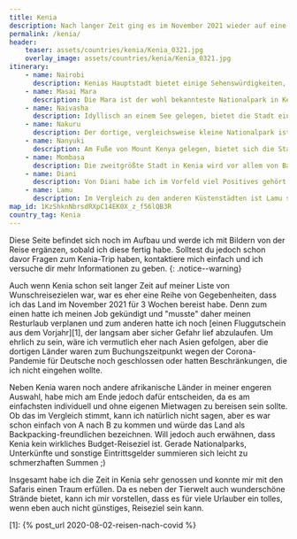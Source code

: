 ```yaml
---
title: Kenia
description: Nach langer Zeit ging es im November 2021 wieder auf eine Fernreise, Ziel war dieses Mal Kenia. Meine Route und Tipps rund um das ostafrikanische Land findest du hier. 
permalink: /kenia/
header:
    teaser: assets/countries/kenia/Kenia_0321.jpg
    overlay_image: assets/countries/kenia/Kenia_0321.jpg
itinerary:
    - name: Nairobi
      description: Kenias Hauptstadt bietet einige Sehenswürdigkeiten, kann aber auch sehr chaotisch sein. Vielen Berichten zum Trotz habe ich mich nie unsicher gefühlt und denke man sollte sich vor einem Besuch etwas über die Stadtteile schlaumachen.
    - name: Masai Mara
      description: Die Mara ist der wohl bekannteste Nationalpark in Kenia und bietet eine enorme Artenvielfalt. Sie ist idealer Ausgangspunkt für unvergessliche Wildtierbeobachtungen und kann ich jedem nur empfehlen. 
    - name: Naivasha
      description: Idyllisch an einem See gelegen, bietet die Stadt eine Vielzahl von Aktivitäten, sodass man hier leicht einige Tage verbringen kann. Auch wenn mein dortiges Hotel toll war, würde ich empfehlen außerhalb vom Ort zu nächtigen, um Näher an den Attraktionen zu sein. 
    - name: Nakuru
      description: Der dortige, vergleichsweise kleine Nationalpark ist für seine vielen Nashörner und Vögel bekannt. Das war auch der Grund, warum ich ihn besucht habe. Insgesamt würde ich sagen, dass man ihn besuchen kann, aber auch nicht unbedingt muss.
    - name: Nanyuki
      description: Am Fuße von Mount Kenya gelegen, bietet sich die Stadt als Ausgangspunkt für einige Touren an. Persönlich habe ich die Tage dort ruhiger verbracht, wer will, kann aber in einer 5 tägigen Tour den Berg besteigen oder umliegende Parks besuchen.
    - name: Mombasa
      description: Die zweitgrößte Stadt in Kenia wird vor allem von Badetouristen besucht, denn sie bietet einige schöne Strandabschnitte. Verkehrstechnisch fand ich sie einen ziemlichen Horror, denn neben unzähligen TukTuks gibt es teilweise nur einzelne Zufahrtsstraßen, die sehr voll sind.
    - name: Diani
      description: Von Diani habe ich im Vorfeld viel Positives gehört und viele schwärmten vom tollen Strand und ja, der Strand dort ist traumhaft, aber mit Hotel- und Strandurlaub werde ich einfach nicht warm :D Meine Zeit dort war dennoch sehr entspannt, wer also darauf steht, nur zu.
    - name: Lamu
      description: Im Vergleich zu den anderen Küstenstädten ist Lamu sehr muslimisch geprägt und beherbergt etliche Moscheen, sodass ich mich teilweise in den Nahen Osten versetzt gefühlt hatte. Abgesehen davon ist die Stadt ein Labyrinth von schmalen Gassen und überall trifft man auf Esel ;)
map_id: 1KzShknNbrsdRXpC14EK0X_z_f56lQB3R
country_tag: Kenia
---
```


Diese Seite befindet sich noch im Aufbau und werde ich mit Bildern von der Reise ergänzen, sobald ich diese fertig habe.
Solltest du jedoch schon davor Fragen zum Kenia-Trip haben, kontaktiere mich einfach und ich versuche dir mehr Informationen zu geben.
{: .notice--warning}

Auch wenn Kenia schon seit langer Zeit auf meiner Liste von Wunschreisezielen war, war es eher eine Reihe von Gegebenheiten, dass ich das Land im November 2021 für 3 Wochen bereist habe.
Denn zum einen hatte ich meinen Job gekündigt und "musste" daher meinen Resturlaub verplanen und zum anderen hatte ich noch [einen Fluggutschein aus dem Vorjahr][1], der langsam aber sicher Gefahr lief abzulaufen.
Um ehrlich zu sein, wäre ich vermutlich eher nach Asien gefolgen, aber die dortigen Länder waren zum Buchungszeitpunkt wegen der Corona-Pandemie für Deutsche noch geschlossen oder hatten Beschränkungen, die ich nicht eingehen wollte.

Neben Kenia waren noch andere afrikanische Länder in meiner engeren Auswahl, habe mich am Ende jedoch dafür entscheiden, da es am einfachsten individuell und ohne eigenen Mietwagen zu bereisen sein sollte.
Ob das im Vergleich stimmt, kann ich natürlich nicht sagen, aber es war schon einfach von A nach B zu kommen und würde das Land als Backpacking-freundlichen bezeichnen. 
Will jedoch auch erwähnen, dass Kenia kein wirkliches Budget-Reiseziel ist. Gerade Nationalparks, Unterkünfte und sonstige Eintrittsgelder summieren sich leicht zu schmerzhaften Summen ;)

Insgesamt habe ich die Zeit in Kenia sehr genossen und konnte mir mit den Safaris einen Traum erfüllen. 
Da es neben der Tierwelt auch wunderschöne Strände bietet, kann ich mir vorstellen, dass es für viele Urlauber ein tolles, wenn eben auch nicht günstiges, Reiseziel sein kann.

[1]: {% post_url 2020-08-02-reisen-nach-covid %}